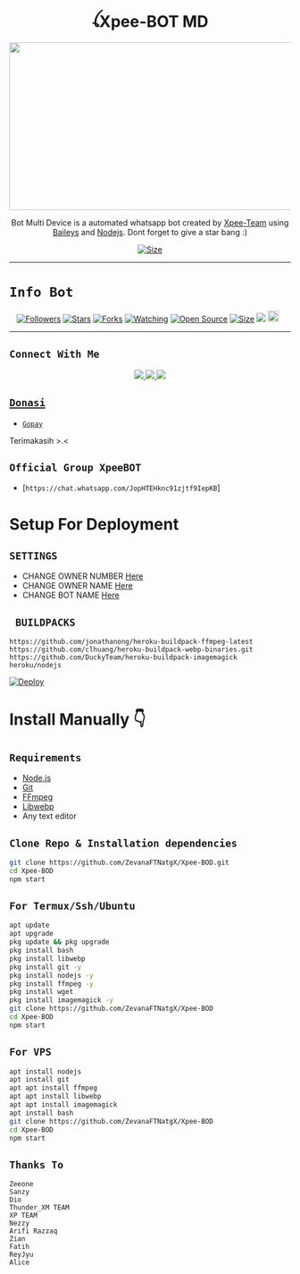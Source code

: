 <h1 align="center">ꪶXpee-BOT MD<br></h1>
<p align="center">
  <img src="https://j.top4top.io/p_2279l3oai0.jpg" width="540" height="300" />
</p>

<p align="center">Bot Multi Device is a automated whatsapp bot created by <a href="https://github.com/ZevanaFTNatgX" target="_blank">Xpee-Team</a> using <a href="https://github.com/adiwajshing/Baileys" target="_blank">Baileys</a> and <a href="https://github.com/nodejs" target="_blank">Nodejs</a>. Dont forget to give a star bang :)
</p>

<p align="center">
<a href="https://youtube.com/channel/UCMF1MPwBQ0HauI9jzfLI1Iw"><img title="Size" src="https://img.shields.io/badge/Tutorial Deploy-green"></a>
</p>

------

# ```Info Bot```
<p align="center">
<a href="https://github.com/ZevanaFTNatgX/followers"><img title="Followers" src="https://img.shields.io/github/followers/ZevanaFTNatgX?color=red&style=flat-square"></a>
<a href="https://github.com/ZevanaFTNatgX/Xpee-BOD/stargazers/"><img title="Stars" src="https://img.shields.io/github/stars/ZevanaFTNatgX/Xpee-BOD?color=blue&style=flat-square"></a>
<a href="https://github.com/ZevanaFTNatgX/Xpee-BOD/network/members"><img title="Forks" src="https://img.shields.io/github/forks/DGXeon/Xpee-BOD?color=red&style=flat-square"></a>
<a href="https://github.com/ZevanaFTNatgX/Xpee-BOD/watchers"><img title="Watching" src="https://img.shields.io/github/watchers/DGXeon/Xpee-BOD?label=Watchers&color=blue&style=flat-square"></a>
<a href="https://github.com/ZevanaFTNatgX/Xpee-BOD"><img title="Open Source" src="https://img.shields.io/badge/Author-Xeon%20Bot%20Inc.-red?v=103"></a>
<a href="https://github.com/ZevanaFTNatgX/Xpee-BOD/"><img title="Size" src="https://img.shields.io/github/repo-size/DGXeon/Xpee-BOD?style=flat-square&color=green"></a>
<a href="https://hits.seeyoufarm.com"><img src="https://hits.seeyoufarm.com/api/count/incr/badge.svg?url=https%3A%2F%2Fgithub.com%2FDGXeon%2FXpee-BOD&count_bg=%2379C83D&title_bg=%23555555&icon=probot.svg&icon_color=%2300FF6D&title=hits&edge_flat=false"/></a>
<a href="https://github.com/ZevanaFTNatgX/Xpee-BOD/graphs/commit-activity"><img height="20" src="https://img.shields.io/badge/Maintained%3F-yes-green.svg"></a>&nbsp;&nbsp;
</p>
<p align='center'>
    </p>

-------

## ```Connect With Me```
<p align="center">
<a href="https://wa.me/6289652948525"><img src="https://img.shields.io/badge/WhatsApp%20Developer-25D366?style=for-the-badge&logo=whatsapp&logoColor=white" />
<a href="https://chat.whatsapp.com/JopHTEHknc91zjtf9IepKB"><img src="https://img.shields.io/badge/Join Official Group XpeeBOT-25D366?style=for-the-badge&logo=whatsapp&logoColor=white" />
<a href="https://youtube.com/channel/UCMF1MPwBQ0HauI9jzfLI1Iw"><img src="https://img.shields.io/badge/Jangan Lupa Subscribe Elpezet24 Channel-ff0000?style=for-the-badge&logo=youtube&logoColor=ff000000&link=https://youtube.com/channel/UCMF1MPwBQ0HauI9jzfLI1Iw" /><br>
</p>

## ```Donasi```

- [`Gopay`](089652948525)

<p align="left">
Terimakasih >.<
</p>

## ```Official Group XpeeBOT```

- [`https://chat.whatsapp.com/JopHTEHknc91zjtf9IepKB`]

# Setup For Deployment

## `SETTINGS`

- CHANGE OWNER NUMBER [Here](https://github.com/ZevanaFTNatgX/Xpee-BOD/blob/master/config/config.json#L25)
- CHANGE OWNER NAME [Here](https://github.com/ZevanaFTNatgX/Xpee-BOD/blob/master/config/config.json#L30)
- CHANGE BOT NAME [Here](https://github.com/ZevanaFTNatgX/Xpee-BOD/blob/master/config/config.json#L29)

## ` BUILDPACKS`

```
https://github.com/jonathanong/heroku-buildpack-ffmpeg-latest
https://github.com/clhuang/heroku-buildpack-webp-binaries.git
https://github.com/DuckyTeam/heroku-buildpack-imagemagick
heroku/nodejs
```

[![Deploy](https://www.herokucdn.com/deploy/button.svg)](https://heroku.com/deploy?template=https://github.com/ZevanaFTNatgX/Xpee-BOD/)

# Install Manually 👇
## `Requirements`
* [Node.js](https://nodejs.org/en/)
* [Git](https://git-scm.com/downloads)
* [FFmpeg](https://github.com/BtbN/FFmpeg-Builds/releases/download/autobuild-2020-12-08-13-03/ffmpeg-n4.3.1-26-gca55240b8c-win64-gpl-4.3.zip)
* [Libwebp](https://developers.google.com/speed/webp/download)
* Any text editor
## `Clone Repo & Installation dependencies`
```bash
git clone https://github.com/ZevanaFTNatgX/Xpee-BOD.git
cd Xpee-BOD
npm start
```
## `For Termux/Ssh/Ubuntu`
```bash
apt update
apt upgrade
pkg update && pkg upgrade
pkg install bash
pkg install libwebp
pkg install git -y
pkg install nodejs -y 
pkg install ffmpeg -y 
pkg install wget
pkg install imagemagick -y
git clone https://github.com/ZevanaFTNatgX/Xpee-BOD
cd Xpee-BOD
npm start
```
## `For VPS`
```bash
apt install nodejs 
apt install git 
apt apt install ffmpeg 
apt apt install libwebp 
apt apt install imagemagick
apt install bash
git clone https://github.com/ZevanaFTNatgX/Xpee-BOD
cd Xpee-BOD
npm start
```
## `Thanks To`
```Dika
Zeeone
Sanzy
Dio
Thunder_XM TEAM
XP TEAM
Nezzy
Arifi Razzaq
Zian
Fatih
ReyJyu
Alice
```
